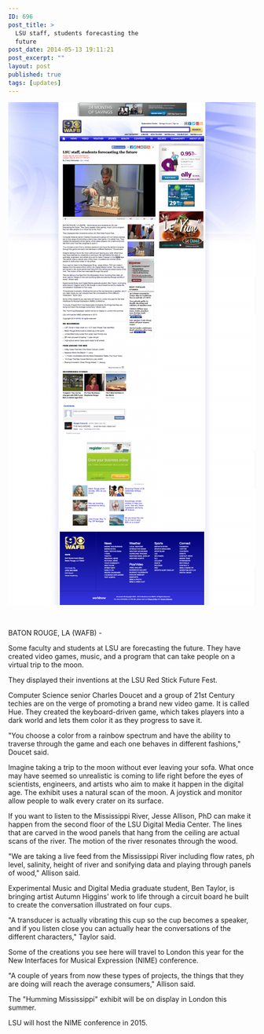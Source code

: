 ```yaml
---
ID: 696
post_title: >
  LSU staff, students forecasting the
  future
post_date: 2014-05-13 19:11:21
post_excerpt: ""
layout: post
published: true
tags: [updates]
---
```

<a href="/uploads/2014/05/LSU-staff-students-forecasting-the-future-WAFB-9-News-Baton-Rouge-Louisiana-News-Weather-Sports.png"><img class="alignnone size-large wp-image-697" alt="LSU staff  students forecasting the future   WAFB 9 News Baton Rouge  Louisiana News  Weather  Sports" src="/uploads/2014/05/LSU-staff-students-forecasting-the-future-WAFB-9-News-Baton-Rouge-Louisiana-News-Weather-Sports-504x1024.png" width="504" height="1024" /></a>

&nbsp;

<!--more-->

BATON ROUGE, LA (WAFB) -

Some faculty and students at LSU are forecasting the future. They have created video games, music, and a program that can take people on a virtual trip to the moon.

They displayed their inventions at the LSU Red Stick Future Fest.

Computer Science senior Charles Doucet and a group of 21st Century techies are on the verge of promoting a brand new video game. It is called Hue. They created the keyboard-driven game, which takes players into a dark world and lets them color it as they progress to save it.

"You choose a color from a rainbow spectrum and have the ability to traverse through the game and each one behaves in different fashions," Doucet said.

Imagine taking a trip to the moon without ever leaving your sofa. What once may have seemed so unrealistic is coming to life right before the eyes of scientists, engineers, and artists who aim to make it happen in the digital age. The exhibit uses a natural scan of the moon. A joystick and monitor allow people to walk every crater on its surface.

If you want to listen to the Mississippi River, Jesse Allison, PhD can make it happen from the second floor of the LSU Digital Media Center. The lines that are carved in the wood panels that hang from the ceiling are actual scans of the river. The motion of the river resonates through the wood.

"We are taking a live feed from the Mississippi River including flow rates, ph level, salinity, height of river and sonifying data and playing through panels of wood," Allison said.

Experimental Music and Digital Media graduate student, Ben Taylor, is bringing artist Autumn Higgins' work to life through a circuit board he built to create the conversation illustrated on four cups.

"A transducer is actually vibrating this cup so the cup becomes a speaker, and if you listen close you can actually hear the conversations of the different characters," Taylor said.

Some of the creations you see here will travel to London this year for the New Interfaces for Musical Expression (NIME) conference.

"A couple of years from now these types of projects, the things that they are doing will reach the average consumers," Allison said.

The "Humming Mississippi" exhibit will be on display in London this summer.

LSU will host the NIME conference in 2015.<em> </em>
